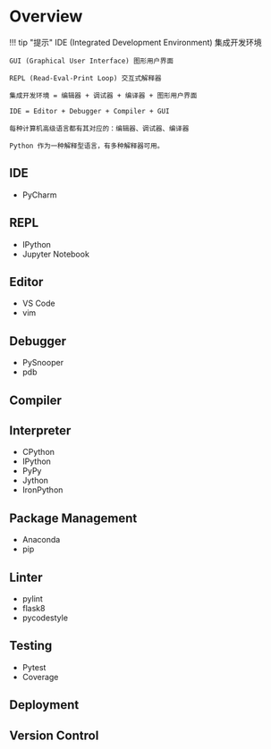 # Overview

!!! tip "提示"
    IDE (Integrated Development Environment) 集成开发环境

    GUI (Graphical User Interface) 图形用户界面

    REPL (Read-Eval-Print Loop) 交互式解释器

    集成开发环境 = 编辑器 + 调试器 + 编译器 + 图形用户界面

    IDE = Editor + Debugger + Compiler + GUI

    每种计算机高级语言都有其对应的：编辑器、调试器、编译器

    Python 作为一种解释型语言，有多种解释器可用。

## IDE

- PyCharm

## REPL

- IPython
- Jupyter Notebook

## Editor

- VS Code
- vim

## Debugger

- PySnooper
- pdb

## Compiler

## Interpreter

- CPython
- IPython
- PyPy
- Jython
- IronPython

## Package Management

- Anaconda
- pip

## Linter
- pylint
- flask8
- pycodestyle

## Testing
- Pytest
- Coverage

## Deployment

## Version Control



<!-- Top 10 Best IDE for Python: How to choose the best Python IDE?
https://www.edureka.co/blog/best-ide-for-python/ -->

